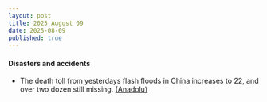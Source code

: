```yaml
---
layout: post
title: 2025 August 09
date: 2025-08-09
published: true
---
```



#### Disasters and accidents

* The death toll from yesterdays flash floods in China increases to 22, and over two dozen still missing. [(Anadolu)](https://www.aa.com.tr/en/asia-pacific/chinas-death-toll-from-heavy-rain-floods-climbs-to-22-plus-over-2-dozen-missing/3655303)
